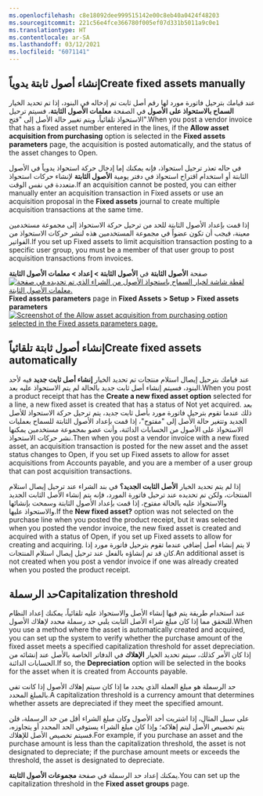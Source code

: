 ```yaml
---
ms.openlocfilehash: c8e18092dee999515142e00c8eb40a0424f48203
ms.sourcegitcommit: 221c56e4fce366780f005ef07d331b5011a9c0e1
ms.translationtype: HT
ms.contentlocale: ar-SA
ms.lasthandoff: 03/12/2021
ms.locfileid: "6071141"
---
```

## <a name="create-fixed-assets-manually"></a><span data-ttu-id="c59a9-101">إنشاء أصول ثابتة يدوياً</span><span class="sxs-lookup"><span data-stu-id="c59a9-101">Create fixed assets manually</span></span> 

<span data-ttu-id="c59a9-102">عند قيامك بترحيل فاتورة مورد لها رقم أصل ثابت تم إدخاله في البنود، إذا تم تحديد الخيار **السماح بالاستحواذ على الأصول** في الصفحة **معلمات الأصول الثابتة**، فسيتم ترحيل الاستحواذ تلقائياً، ويتم تغيير حالة الأصل إلى "فتح".</span><span class="sxs-lookup"><span data-stu-id="c59a9-102">When you post a vendor invoice that has a fixed asset number entered in the lines, if the **Allow asset acquisition from purchasing** option is selected in the **Fixed assets parameters** page, the acquisition is posted automatically, and the status of the asset changes to Open.</span></span>

<span data-ttu-id="c59a9-103">في حاله تعذر ترحيل استحواذ، فإنه يمكنك إما إدخال حركة استحواذ يدوياً في الأصول الثابتة أو استخدام اقتراح استحواذ في دفتر يومية **الأصول الثابتة** لإنشاء حركات استحواذ متعددة في نفس الوقت.</span><span class="sxs-lookup"><span data-stu-id="c59a9-103">If an acquisition cannot be posted, you can either manually enter an acquisition transaction in Fixed assets or use an acquisition proposal in the **Fixed assets** journal to create multiple acquisition transactions at the same time.</span></span>

<span data-ttu-id="c59a9-104">إذا قمت بإعداد الأصول الثابتة للحد من ترحيل حركة الاستحواذ إلى مجموعة مستخدمين معينة، فيجب أن تكون عضواً في مجموعة المستخدمين هذه لنشر حركات الاستحواذ من الفواتير.</span><span class="sxs-lookup"><span data-stu-id="c59a9-104">If you set up  Fixed assets to limit acquisition transaction posting to a specific user group, you must be a member of that user group to post acquisition transactions from invoices.</span></span>
 
<span data-ttu-id="c59a9-105">صفحة **الأصول الثابتة** في **الأصول الثابتة > إعداد > معلمات الأصول الثابتة** 
[ ![لقطة شاشة لخيار السماح باستحواذ الأصول من الشراء الذي تم تحديده في صفحة معلمات الأصول الثابتة.](../media/allow-from-purchasing.png) ](../media/allow-from-purchasing.png#lightbox)</span><span class="sxs-lookup"><span data-stu-id="c59a9-105">**Fixed assets parameters** page in **Fixed Assets > Setup > Fixed assets parameters** 
[ ![Screenshot of the Allow asset acquisition from purchasing option selected in the Fixed assets parameters page.](../media/allow-from-purchasing.png)](../media/allow-from-purchasing.png#lightbox)</span></span>
## <a name="create-fixed-assets-automatically"></a><span data-ttu-id="c59a9-106">إنشاء أصول ثابتة تلقائياً</span><span class="sxs-lookup"><span data-stu-id="c59a9-106">Create fixed assets automatically</span></span> 

<span data-ttu-id="c59a9-107">عند قيامك بترحيل إيصال استلام منتجات تم تحديد الخيار **إنشاء أصل ثابت جديد** فيه لأحد البنود، فسيتم إنشاء أصل ثابت جديد بالحالة لم يتم الاستحواذ عليه بعد.</span><span class="sxs-lookup"><span data-stu-id="c59a9-107">When you post a product receipt that has the **Create a new fixed asset option** selected for a line, a new fixed asset is created that has a status of Not yet acquired.</span></span> <span data-ttu-id="c59a9-108">بعد ذلك عندما تقوم بترحيل فاتورة مورد بأصل ثابت جديد، يتم ترحيل حركة الاستحواذ للأصل الجديد وتتغير حالة الأصل إلى "مفتوح"، إذا قمت بإعداد الأصول الثابتة للسماح بعمليات الاستحواذ على الأصول من الحسابات الدائنة، وأنت عضو بمجموعة مستخدمين يمكنها نشر حركات الاستحواذ.</span><span class="sxs-lookup"><span data-stu-id="c59a9-108">Then when you post a vendor invoice with a new fixed asset, an acquisition transaction is posted for the new asset and the asset status changes to Open, if you set up Fixed assets to allow for asset acquisitions from Accounts payable, and you are a member of a user group that can post acquisition transactions.</span></span>

<span data-ttu-id="c59a9-109">إذا لم يتم تحديد الخيار **الأصل الثابت الجديد؟** في بند الشراء عند ترحيل إيصال استلام المنتجات، ولكن تم تحديده عند ترحيل فاتورة المورد، فإنه يتم إنشاء الأصل الثابت الجديد والاستحواذ عليه بالحالة مفتوح، إذا قمت بإعداد الأصول الثابتة وسمحت بإنشائها والاستحواذ عليها.</span><span class="sxs-lookup"><span data-stu-id="c59a9-109">If the **New fixed asset?** option was not selected on the purchase line when you posted the product receipt, but it was selected when you posted the vendor invoice, the new fixed asset is created and acquired with a status of Open, if you set up Fixed assets to allow for creating and acquiring.</span></span> <span data-ttu-id="c59a9-110">لا يتم إنشاء أصل إضافي عندما تقوم بترحيل فاتورة مورد إذا كان قد تم إنشاؤه بالفعل عند ترحيل إيصال استلام المنتجات.</span><span class="sxs-lookup"><span data-stu-id="c59a9-110">An additional asset is not created when you post a vendor invoice if one was already created when you posted the product receipt.</span></span>

## <a name="capitalization-threshold"></a><span data-ttu-id="c59a9-111">حد الرسملة</span><span class="sxs-lookup"><span data-stu-id="c59a9-111">Capitalization threshold</span></span>

<span data-ttu-id="c59a9-112">عند استخدام طريقة يتم فيها إنشاء الأصل والاستحواذ عليه تلقائياً، يمكنك إعداد النظام للتحقق مما إذا كان مبلغ شراء الأصل الثابت يلبي حد رسملة محدد لإهلاك الأصول.</span><span class="sxs-lookup"><span data-stu-id="c59a9-112">When you use a method where the asset is automatically created and acquired, you can set up the system to verify whether the purchase amount of the fixed asset meets a specified capitalization threshold for asset depreciation.</span></span> <span data-ttu-id="c59a9-113">إذا كان الأمر كذلك، سيتم تحديد الخيار **الإهلاك** في الدفاتر الخاصة بالأصل عند إنشائه من الحسابات الدائنة.</span><span class="sxs-lookup"><span data-stu-id="c59a9-113">If so, the **Depreciation** option will be selected in the books for the asset when it is created from Accounts payable.</span></span>

<span data-ttu-id="c59a9-114">حد الرسملة هو مبلغ العملة الذي يحدد ما إذا كان سيتم إهلاك الأصول إذا كانت تفي بالمبلغ المحدد.</span><span class="sxs-lookup"><span data-stu-id="c59a9-114">A capitalization threshold is a currency amount that determines whether assets are depreciated if they meet the specified amount.</span></span>

<span data-ttu-id="c59a9-115">على سبيل المثال، إذا اشتريت أحد الأصول وكان مبلغ الشراء أقل من حد الرسملة، فلن يتم تخصيص الأصل ليتم إهلاكه؛ وإذا كان مبلغ الشراء يستوفي الحد المحدد أو يتجاوزه، فسيتم تخصيص الأصل للإهلاك.</span><span class="sxs-lookup"><span data-stu-id="c59a9-115">For example, if you purchase an asset and the purchase amount is less than the capitalization threshold, the asset is not designated to depreciate; if the purchase amount meets or exceeds the threshold, the asset is designated to depreciate.</span></span>

<span data-ttu-id="c59a9-116">يمكنك إعداد حد الرسملة في صفحة **مجموعات الأصول الثابتة**.</span><span class="sxs-lookup"><span data-stu-id="c59a9-116">You can set up the capitalization threshold in the **Fixed asset groups** page.</span></span>
